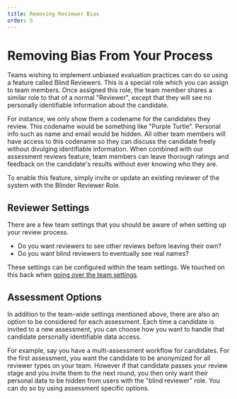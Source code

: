 ```yaml
---
title: Removing Reviewer Bias
order: 5
---
```


# Removing Bias From Your Process 

Teams wishing to implement unbiased evaluation practices can do so using a feature called Blind Reviewers. This is a special role which you can assign to team members. Once assigned this role, the team member shares a similar role to that of a normal "Reviewer", except that they will see no personally identifiable information about the candidate.

For instance, we only show them a codename for the candidates they review. This codename would be something like "Purple Turtle". Personal info such as name and email would be hidden. All other team members will have access to this codename so they can discuss the candidate freely without divulging identifiable information. When combined with our assessment reviews feature, team members can leave thorough ratings and feedback on the candidate's results without ever knowing who they are.

To enable this feature, simply invite or update an existing reviewer of the system with the Blinder Reviewer Role. 

## Reviewer Settings
There are a few team settings that you should be aware of when setting up your review process. 

- Do you want reviewers to see other reviews before leaving their own?
- Do you want blind reviewers to eventually see real names?

These settings can be configured within the team settings. We touched on this back when [going over the team settings](/for-teams/process/team).

## Assessment Options

In addition to the team-wide settings mentioned above, there are also an option to be considered for each assessment. Each time a candidate is invited to a new assessment, you can choose how you want to handle that candidate personally identifiable data access. 

For example, say you have a multi-assessment workflow for candidates. For the first assessment, you want the candidate to be anonymized for all reviewer types on your team. However if that candidate passes your review stage and you invite them to the next round, you then only want their personal data to be hidden from users with the "blind reviewer" role. You can do so by using assessment specific options. 



